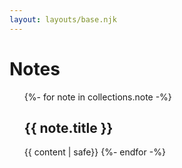 ```yaml
---
layout: layouts/base.njk
---
```

    
# Notes

<ul>
{%- for note in collections.note -%}
    <h2>{{ note.title }}</h2>
    {{ content | safe}}
{%- endfor -%}
</ul>